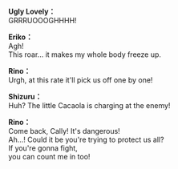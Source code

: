 # 

  
**Ugly Lovely：**  
GRRRUOOOGHHHH!  
  
**Eriko：**  
Agh!  
This roar... it makes my whole body freeze up.  
  
**Rino：**  
Urgh, at this rate it'll pick us off one by one!  
  
**Shizuru：**  
Huh? The little Cacaola is charging at the enemy!  
  
**Rino：**  
Come back, Cally! It's dangerous!  
Ah...! Could it be you're trying to protect us all?  
If you're gonna fight,  
 you can count me in too!  
